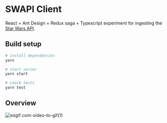 # SWAPI Client

React + Ant Design + Redux saga + Typescript experiment for ingesting the [Star Wars API](https://swapi.dev/).

## Build setup

```bash
# install dependencies
yarn

# start server
yarn start

# check tests
yarn test
```

## Overview

![ezgif com-video-to-gif(1)](https://user-images.githubusercontent.com/7235671/107589757-07d96700-6c4a-11eb-9965-eaad10222e87.gif)
